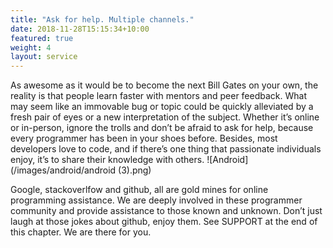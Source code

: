 ```yaml
---
title: "Ask for help. Multiple channels."
date: 2018-11-28T15:15:34+10:00
featured: true
weight: 4
layout: service
---
```


As awesome as it would be to become the next Bill Gates on your own, the reality is that people learn faster with mentors and peer feedback. What may seem like an immovable bug or topic could be quickly alleviated by a fresh pair of eyes or a new interpretation of the subject. Whether it’s online or in-person, ignore the trolls and don’t be afraid to ask for help, because every programmer has been in your shoes before. Besides, most developers love to code, and if there’s one thing that passionate individuals enjoy, it’s to share their knowledge with others.
![Android](/images/android/android (3).png)

Google,  stackoverlfow and github, all are gold mines for online programming assistance. We are deeply involved in these programmer community and provide assistance to those known and unknown. Don’t just laugh at those jokes about github, enjoy them. 
See SUPPORT at the end of this chapter. We are there for you.